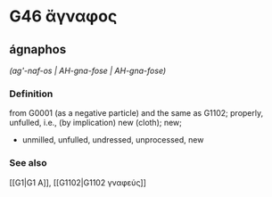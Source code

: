 # G46 ἄγναφος

## ágnaphos

_(ag'-naf-os | AH-gna-fose | AH-gna-fose)_

### Definition

from G0001 (as a negative particle) and the same as G1102; properly, unfulled, i.e., (by implication) new (cloth); new; 

- unmilled, unfulled, undressed, unprocessed, new

### See also

[[G1|G1 Α]], [[G1102|G1102 γναφεύς]]
